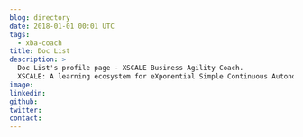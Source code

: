 ```yaml
---
blog: directory
date: 2018-01-01 00:01 UTC
tags:
  - xba-coach
title: Doc List
description: >
  Doc List's profile page - XSCALE Business Agility Coach.
  XSCALE: A learning ecosystem for eXponential Simple Continuous Autonomous Learning Ecosystems
image:
linkedin:
github:
twitter:
contact:
---
```


<!-- Write your personal summary below. You can use Markdown formatting. -->
